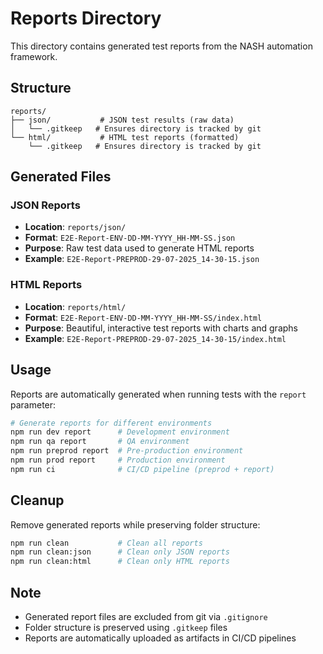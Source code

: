 # Reports Directory

This directory contains generated test reports from the NASH automation framework.

## Structure

```
reports/
├── json/           # JSON test results (raw data)
│   └── .gitkeep   # Ensures directory is tracked by git
└── html/           # HTML test reports (formatted)
    └── .gitkeep   # Ensures directory is tracked by git
```

## Generated Files

### JSON Reports
- **Location**: `reports/json/`
- **Format**: `E2E-Report-ENV-DD-MM-YYYY_HH-MM-SS.json`
- **Purpose**: Raw test data used to generate HTML reports
- **Example**: `E2E-Report-PREPROD-29-07-2025_14-30-15.json`

### HTML Reports
- **Location**: `reports/html/`
- **Format**: `E2E-Report-ENV-DD-MM-YYYY_HH-MM-SS/index.html`
- **Purpose**: Beautiful, interactive test reports with charts and graphs
- **Example**: `E2E-Report-PREPROD-29-07-2025_14-30-15/index.html`

## Usage

Reports are automatically generated when running tests with the `report` parameter:

```bash
# Generate reports for different environments
npm run dev report      # Development environment
npm run qa report       # QA environment  
npm run preprod report  # Pre-production environment
npm run prod report     # Production environment
npm run ci              # CI/CD pipeline (preprod + report)
```

## Cleanup

Remove generated reports while preserving folder structure:

```bash
npm run clean           # Clean all reports
npm run clean:json      # Clean only JSON reports
npm run clean:html      # Clean only HTML reports
```

## Note

- Generated report files are excluded from git via `.gitignore`
- Folder structure is preserved using `.gitkeep` files
- Reports are automatically uploaded as artifacts in CI/CD pipelines
